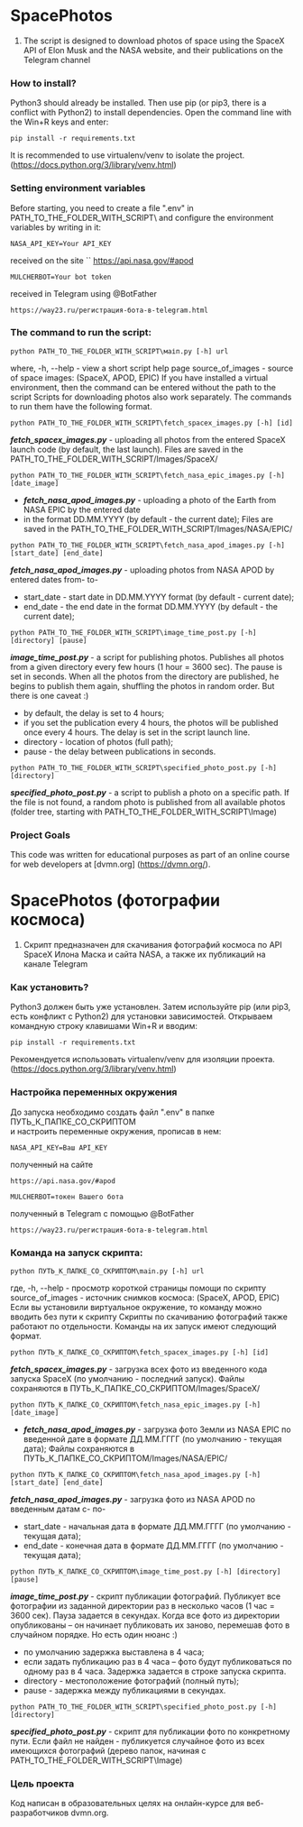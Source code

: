 # SpacePhotos

1. The script is designed to download photos of space using the SpaceX API of Elon Musk and the NASA website, 
and their publications on the Telegram channel


### How to install?

Python3 should already be installed.
Then use pip (or pip3, there is a conflict with Python2) to install dependencies.
Open the command line with the Win+R keys and enter:
```
pip install -r requirements.txt
```
It is recommended to use virtualenv/venv to isolate the project.
(https://docs.python.org/3/library/venv.html)


### Setting environment variables

Before starting, you need to create a file ".env" in PATH_TO_THE_FOLDER_WITH_SCRIPT\ 
and configure the environment variables by writing in it:
```
NASA_API_KEY=Your API_KEY
```
received on the site
``
https://api.nasa.gov/#apod

```
MULCHERBOT=Your bot token
```
received in Telegram using @BotFather
```
https://way23.ru/регистрация-бота-в-telegram.html
```


### The command to run the script:
```
python PATH_TO_THE_FOLDER_WITH_SCRIPT\маіп.ру [-h] url
```
where, 
 -h, --help - view a short script help page 
source_of_images - source of space images: (SpaceX, APOD, EPIC)
If you have installed a virtual environment, then the command can be entered without the path to the script
Scripts for downloading photos also work separately.
The commands to run them have the following format.
```
python PATH_TO_THE_FOLDER_WITH_SCRIPT\fetch_spacex_images.py [-h] [id]
```
**_fetch_spacex_images.py_** - uploading all photos from the entered SpaceX launch code (by default, the last launch).
Files are saved in the PATH_TO_THE_FOLDER_WITH_SCRIPT/Images/SpaceX/

```
python PATH_TO_THE_FOLDER_WITH_SCRIPT\fetch_nasa_epic_images.py [-h] [date_image]
```
- **_fetch_nasa_apod_images.py_** - uploading a photo of the Earth from NASA EPIC by the entered date 
- in the format DD.MM.YYYY (by default - the current date);
Files are saved in the PATH_TO_THE_FOLDER_WITH_SCRIPT/Images/NASA/EPIC/

```
python PATH_TO_THE_FOLDER_WITH_SCRIPT\fetch_nasa_apod_images.py [-h] [start_date] [end_date]
```
**_fetch_nasa_apod_images.py_** - uploading photos from NASA APOD by entered dates from- to-
- start_date - start date in DD.MM.YYYY format (by default - current date);
- end_date - the end date in the format DD.MM.YYYY (by default - the current date);

```
python PATH_TO_THE_FOLDER_WITH_SCRIPT\image_time_post.py [-h] [directory] [pause]
```
**_image_time_post.py_** - a script for publishing photos. Publishes all photos from a given directory every few
hours (1 hour = 3600 sec). The pause is set in seconds.
When all the photos from the directory are published, he begins to publish them again, shuffling the photos 
in random order.
But there is one caveat :)
- by default, the delay is set to 4 hours;
- if you set the publication every 4 hours, the photos will be published once every 4 hours.
The delay is set in the script launch line.
- directory - location of photos (full path);
- pause - the delay between publications in seconds.

```
python PATH_TO_THE_FOLDER_WITH_SCRIPT\specified_photo_post.py [-h] [directory]
```
**_specified_photo_post.py_** - a script to publish a photo on a specific path. If the file is not found, a random 
photo is published from all available photos (folder tree, starting with PATH_TO_THE_FOLDER_WITH_SCRIPT\Image\)


### Project Goals
This code was written for educational purposes as part of an online course for web developers at [dvmn.org]
(https://dvmn.org/).



# SpacePhotos (фотографии космоса)

1. Скрипт предназначен для скачивания фотографий космоса по API SpaceX Илона Маска и сайта NASA, а также их публикаций 
на канале Telegram
  

### Как установить?

Python3 должен быть уже установлен. 
Затем используйте pip (или pip3, есть конфликт с Python2) для установки зависимостей.
Открываем командную строку клавишами Win+R и вводим:
```
pip install -r requirements.txt
```
Рекомендуется использовать virtualenv/venv для изоляции проекта.
(https://docs.python.org/3/library/venv.html)


### Настройка переменных окружения

До запуска необходимо создать файл ".env" в папке ПУТЬ_К_ПАПКЕ_СО_СКРИПТОМ\
и настроить переменные окружения, прописав в нем:
```
NASA_API_KEY=Ваш API_KEY
```
полученный на сайте
```
https://api.nasa.gov/#apod
```
```
MULCHERBOT=токен Вашего бота
```
полученный в Telegram с помощью @BotFather 
```
https://way23.ru/регистрация-бота-в-telegram.html
```


### Команда на запуск скрипта:
```
python ПУТЬ_К_ПАПКЕ_СО_СКРИПТОМ\main.py [-h] url
```
где,
  -h, --help - просмотр короткой страницы помощи по скрипту
  source_of_images - источник снимков космоса: (SpaceX, APOD, EPIC)
Если вы установили виртуальное окружение, то команду можно вводить без пути к скрипту
Скрипты по скачиванию фотографий также работают по отдельности.
Команды на их запуск имеют следующий формат.
```
python ПУТЬ_К_ПАПКЕ_СО_СКРИПТОМ\fetch_spacex_images.py [-h] [id] 
```
**_fetch_spacex_images.py_** - загрузка всех фото из введенного кода запуска SpaceX (по умолчанию - последний запуск).
Файлы сохраняются в ПУТЬ_К_ПАПКЕ_СО_СКРИПТОМ/Images/SpaceX/

```
python ПУТЬ_К_ПАПКЕ_СО_СКРИПТОМ\fetch_nasa_epic_images.py [-h] [date_image]
```
- **_fetch_nasa_apod_images.py_** - загрузка фото Земли из NASA EPIC по введенной дате в формате ДД.ММ.ГГГГ 
(по умолчанию - текущая дата);
Файлы сохраняются в ПУТЬ_К_ПАПКЕ_СО_СКРИПТОМ/Images/NASA/EPIC/

```
python ПУТЬ_К_ПАПКЕ_СО_СКРИПТОМ\fetch_nasa_apod_images.py [-h] [start_date] [end_date]
```
**_fetch_nasa_apod_images.py_** - загрузка фото из NASA APOD по введенным датам с- по-
- start_date - начальная дата в формате ДД.ММ.ГГГГ (по умолчанию - текущая дата);
- end_date - конечная дата в формате ДД.ММ.ГГГГ (по умолчанию - текущая дата);

```
python ПУТЬ_К_ПАПКЕ_СО_СКРИПТОМ\image_time_post.py [-h] [directory] [pause]
```
**_image_time_post.py_** - скрипт публикации фотографий. Публикует все фотографии из заданной директории раз в несколько 
часов (1 час = 3600 сек). Пауза задается в секундах.
Когда все фото из директории опубликованы – он начинает публиковать их заново, перемешав фото в случайном порядке.
Но есть один нюанс :)
- по умолчанию задержка выставлена в 4 часа;
- если задать публикацию раз в 4 часа – фото будут публиковаться по одному раз в 4 часа.
Задержка задается в строке запуска скрипта.
- directory - местоположение фотографий (полный путь);
- pause - задержка между публикациями в секундах.

```
python PATH_TO_THE_FOLDER_WITH_SCRIPT\specified_photo_post.py [-h] [directory]
```
**_specified_photo_post.py_** - скрипт для публикации фото по конкретному пути. Если файл не найден - публикуется 
случайное фото из всех имеющихся фотографий (дерево папок, начиная с PATH_TO_THE_FOLDER_WITH_SCRIPT\Image\)


### Цель проекта
Код написан в образовательных целях на онлайн-курсе для веб-разработчиков dvmn.org.

